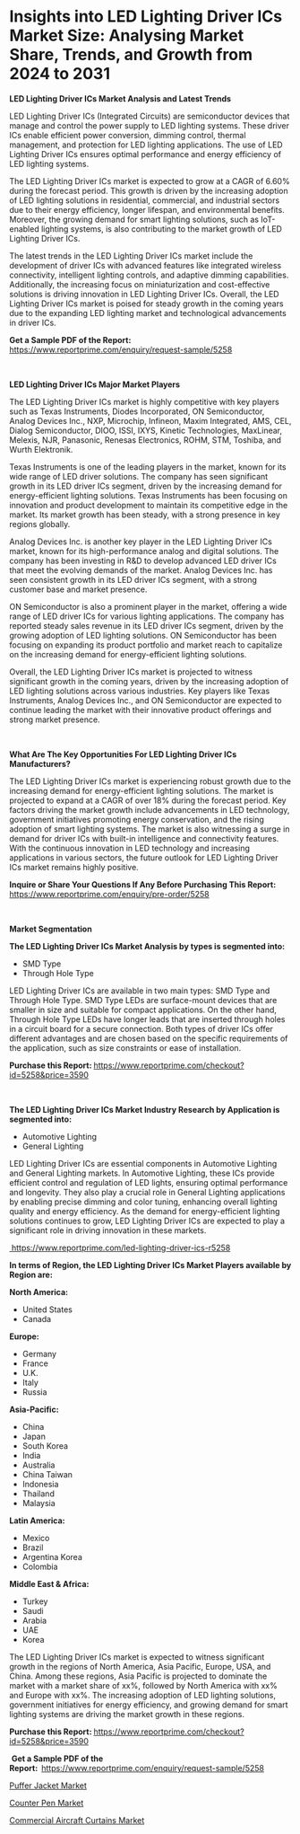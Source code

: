 <p><h1>Insights into LED Lighting Driver ICs Market Size: Analysing Market Share, Trends, and Growth from 2024 to 2031</h1></p><p><strong>LED Lighting Driver ICs Market Analysis and Latest Trends</strong></p>
<p><p>LED Lighting Driver ICs (Integrated Circuits) are semiconductor devices that manage and control the power supply to LED lighting systems. These driver ICs enable efficient power conversion, dimming control, thermal management, and protection for LED lighting applications. The use of LED Lighting Driver ICs ensures optimal performance and energy efficiency of LED lighting systems.</p><p>The LED Lighting Driver ICs market is expected to grow at a CAGR of 6.60% during the forecast period. This growth is driven by the increasing adoption of LED lighting solutions in residential, commercial, and industrial sectors due to their energy efficiency, longer lifespan, and environmental benefits. Moreover, the growing demand for smart lighting solutions, such as IoT-enabled lighting systems, is also contributing to the market growth of LED Lighting Driver ICs.</p><p>The latest trends in the LED Lighting Driver ICs market include the development of driver ICs with advanced features like integrated wireless connectivity, intelligent lighting controls, and adaptive dimming capabilities. Additionally, the increasing focus on miniaturization and cost-effective solutions is driving innovation in LED Lighting Driver ICs. Overall, the LED Lighting Driver ICs market is poised for steady growth in the coming years due to the expanding LED lighting market and technological advancements in driver ICs.</p></p>
<p><strong>Get a Sample PDF of the Report:&nbsp;</strong> <a href="https://www.reportprime.com/enquiry/request-sample/5258">https://www.reportprime.com/enquiry/request-sample/5258</a></p>
<p>&nbsp;</p>
<p><strong>LED Lighting Driver ICs Major Market Players</strong></p>
<p><p>The LED Lighting Driver ICs market is highly competitive with key players such as Texas Instruments, Diodes Incorporated, ON Semiconductor, Analog Devices Inc., NXP, Microchip, Infineon, Maxim Integrated, AMS, CEL, Dialog Semiconductor, DIOO, ISSI, IXYS, Kinetic Technologies, MaxLinear, Melexis, NJR, Panasonic, Renesas Electronics, ROHM, STM, Toshiba, and Wurth Elektronik.</p><p>Texas Instruments is one of the leading players in the market, known for its wide range of LED driver solutions. The company has seen significant growth in its LED driver ICs segment, driven by the increasing demand for energy-efficient lighting solutions. Texas Instruments has been focusing on innovation and product development to maintain its competitive edge in the market. Its market growth has been steady, with a strong presence in key regions globally.</p><p>Analog Devices Inc. is another key player in the LED Lighting Driver ICs market, known for its high-performance analog and digital solutions. The company has been investing in R&D to develop advanced LED driver ICs that meet the evolving demands of the market. Analog Devices Inc. has seen consistent growth in its LED driver ICs segment, with a strong customer base and market presence.</p><p>ON Semiconductor is also a prominent player in the market, offering a wide range of LED driver ICs for various lighting applications. The company has reported steady sales revenue in its LED driver ICs segment, driven by the growing adoption of LED lighting solutions. ON Semiconductor has been focusing on expanding its product portfolio and market reach to capitalize on the increasing demand for energy-efficient lighting solutions.</p><p>Overall, the LED Lighting Driver ICs market is projected to witness significant growth in the coming years, driven by the increasing adoption of LED lighting solutions across various industries. Key players like Texas Instruments, Analog Devices Inc., and ON Semiconductor are expected to continue leading the market with their innovative product offerings and strong market presence.</p></p>
<p>&nbsp;</p>
<p><strong>What Are The Key Opportunities For LED Lighting Driver ICs Manufacturers?</strong></p>
<p><p>The LED Lighting Driver ICs market is experiencing robust growth due to the increasing demand for energy-efficient lighting solutions. The market is projected to expand at a CAGR of over 18% during the forecast period. Key factors driving the market growth include advancements in LED technology, government initiatives promoting energy conservation, and the rising adoption of smart lighting systems. The market is also witnessing a surge in demand for driver ICs with built-in intelligence and connectivity features. With the continuous innovation in LED technology and increasing applications in various sectors, the future outlook for LED Lighting Driver ICs market remains highly positive.</p></p>
<p><strong>Inquire or Share Your Questions If Any Before Purchasing This Report:</strong> <a href="https://www.reportprime.com/enquiry/pre-order/5258">https://www.reportprime.com/enquiry/pre-order/5258</a></p>
<p>&nbsp;</p>
<p><strong>Market Segmentation</strong></p>
<p><strong>The LED Lighting Driver ICs Market Analysis by types is segmented into:</strong></p>
<p><ul><li>SMD Type</li><li>Through Hole Type</li></ul></p>
<p><p>LED Lighting Driver ICs are available in two main types: SMD Type and Through Hole Type. SMD Type LEDs are surface-mount devices that are smaller in size and suitable for compact applications. On the other hand, Through Hole Type LEDs have longer leads that are inserted through holes in a circuit board for a secure connection. Both types of driver ICs offer different advantages and are chosen based on the specific requirements of the application, such as size constraints or ease of installation.</p></p>
<p><strong>Purchase this Report:&nbsp;</strong><a href="https://www.reportprime.com/checkout?id=5258&price=3590">https://www.reportprime.com/checkout?id=5258&price=3590</a></p>
<p>&nbsp;</p>
<p><strong>The LED Lighting Driver ICs Market Industry Research by Application is segmented into:</strong></p>
<p><ul><li>Automotive Lighting</li><li>General Lighting</li></ul></p>
<p><p>LED Lighting Driver ICs are essential components in Automotive Lighting and General Lighting markets. In Automotive Lighting, these ICs provide efficient control and regulation of LED lights, ensuring optimal performance and longevity. They also play a crucial role in General Lighting applications by enabling precise dimming and color tuning, enhancing overall lighting quality and energy efficiency. As the demand for energy-efficient lighting solutions continues to grow, LED Lighting Driver ICs are expected to play a significant role in driving innovation in these markets.</p></p>
<p><a href="https://www.reportprime.com/led-lighting-driver-ics-r5258">&nbsp;https://www.reportprime.com/led-lighting-driver-ics-r5258</a></p>
<p><strong>In terms of Region, the LED Lighting Driver ICs Market Players available by Region are:</strong></p>
<p>
    <p> <strong> North America: </strong>
        <ul>
            <li>United States</li>
            <li>Canada</li>
        </ul>
        </p> 
    <p> <strong> Europe: </strong>
        <ul>
            <li>Germany</li>
            <li>France</li>
            <li>U.K.</li>
            <li>Italy</li>
            <li>Russia</li>
        </ul>
        </p> 
    <p> <strong> Asia-Pacific: </strong>
        <ul>
            <li>China</li>
            <li>Japan</li>
            <li>South Korea</li>
            <li>India</li>
            <li>Australia</li>
            <li>China Taiwan</li>
            <li>Indonesia</li>
            <li>Thailand</li>
            <li>Malaysia</li>
        </ul>
        </p> 
    <p> <strong> Latin America: </strong>
        <ul>
            <li>Mexico</li>
            <li>Brazil</li>
            <li>Argentina Korea</li>
            <li>Colombia</li>
        </ul>
        </p> 
    <p> <strong> Middle East & Africa: </strong>
        <ul>
            <li>Turkey</li>
            <li>Saudi</li>
            <li>Arabia</li>
            <li>UAE</li>
            <li>Korea</li>
        </ul>
    </p>
    </p>
<p><p>The LED Lighting Driver ICs market is expected to witness significant growth in the regions of North America, Asia Pacific, Europe, USA, and China. Among these regions, Asia Pacific is projected to dominate the market with a market share of xx%, followed by North America with xx% and Europe with xx%. The increasing adoption of LED lighting solutions, government initiatives for energy efficiency, and growing demand for smart lighting systems are driving the market growth in these regions.</p></p>
<p><strong>Purchase this Report: </strong><a href="https://www.reportprime.com/checkout?id=5258&price=3590">https://www.reportprime.com/checkout?id=5258&price=3590</a></p>
<p>&nbsp;<strong>Get a Sample PDF of the Report:&nbsp;&nbsp;</strong><a href="https://www.reportprime.com/enquiry/request-sample/5258">https://www.reportprime.com/enquiry/request-sample/5258</a></p>
<p><strong></strong></p>
<p><p><a href="https://www.linkedin.com/pulse/puffer-jacket-market-size-cagr-trends-2024-2030-defy-analytics-wjy5e">Puffer Jacket Market</a></p><p><a href="https://www.linkedin.com/pulse/counter-pen-market-report-reveals-latest-trends-growth-wesze">Counter Pen Market</a></p><p><a href="https://www.linkedin.com/pulse/commercial-aircraft-curtains-market-trends-forecast-competitive-pgtfe">Commercial Aircraft Curtains Market</a></p></p>